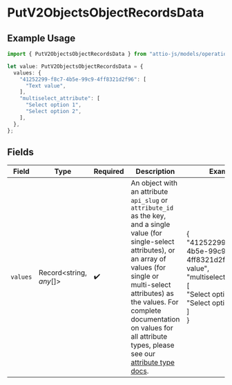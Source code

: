 # PutV2ObjectsObjectRecordsData

## Example Usage

```typescript
import { PutV2ObjectsObjectRecordsData } from "attio-js/models/operations";

let value: PutV2ObjectsObjectRecordsData = {
  values: {
    "41252299-f8c7-4b5e-99c9-4ff8321d2f96": [
      "Text value",
    ],
    "multiselect_attribute": [
      "Select option 1",
      "Select option 2",
    ],
  },
};
```

## Fields

| Field                                                                                                                                                                                                                                                                                                                           | Type                                                                                                                                                                                                                                                                                                                            | Required                                                                                                                                                                                                                                                                                                                        | Description                                                                                                                                                                                                                                                                                                                     | Example                                                                                                                                                                                                                                                                                                                         |
| ------------------------------------------------------------------------------------------------------------------------------------------------------------------------------------------------------------------------------------------------------------------------------------------------------------------------------- | ------------------------------------------------------------------------------------------------------------------------------------------------------------------------------------------------------------------------------------------------------------------------------------------------------------------------------- | ------------------------------------------------------------------------------------------------------------------------------------------------------------------------------------------------------------------------------------------------------------------------------------------------------------------------------- | ------------------------------------------------------------------------------------------------------------------------------------------------------------------------------------------------------------------------------------------------------------------------------------------------------------------------------- | ------------------------------------------------------------------------------------------------------------------------------------------------------------------------------------------------------------------------------------------------------------------------------------------------------------------------------- |
| `values`                                                                                                                                                                                                                                                                                                                        | Record<string, *any*[]>                                                                                                                                                                                                                                                                                                         | :heavy_check_mark:                                                                                                                                                                                                                                                                                                              | An object with an attribute `api_slug` or `attribute_id` as the key, and a single value (for single-select attributes), or an array of values (for single or multi-select attributes) as the values. For complete documentation on values for all attribute types, please see our [attribute type docs](/docs/attribute-types). | {<br/>"41252299-f8c7-4b5e-99c9-4ff8321d2f96": "Text value",<br/>"multiselect_attribute": [<br/>"Select option 1",<br/>"Select option 2"<br/>]<br/>}                                                                                                                                                                             |